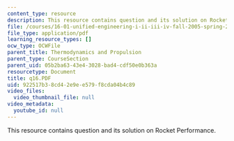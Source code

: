 ```yaml
---
content_type: resource
description: This resource contains question and its solution on Rocket Performance.
file: /courses/16-01-unified-engineering-i-ii-iii-iv-fall-2005-spring-2006/922517b38cd42e9ee579f8cda04b4c89_q16.PDF
file_type: application/pdf
learning_resource_types: []
ocw_type: OCWFile
parent_title: Thermodynamics and Propulsion
parent_type: CourseSection
parent_uid: 05b2ba63-43e4-3028-bad4-cdf50e0b363a
resourcetype: Document
title: q16.PDF
uid: 922517b3-8cd4-2e9e-e579-f8cda04b4c89
video_files:
  video_thumbnail_file: null
video_metadata:
  youtube_id: null
---
```

This resource contains question and its solution on Rocket Performance.

